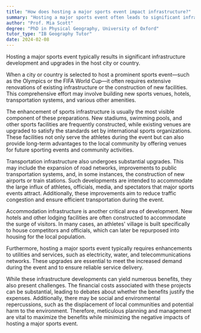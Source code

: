 ```yaml
---
title: "How does hosting a major sports event impact infrastructure?"
summary: "Hosting a major sports event often leads to significant infrastructure development and upgrades in the host city or country."
author: "Prof. Mia Scott"
degree: "PhD in Physical Geography, University of Oxford"
tutor_type: "IB Geography Tutor"
date: 2024-02-08
---
```


Hosting a major sports event typically results in significant infrastructure development and upgrades in the host city or country.

When a city or country is selected to host a prominent sports event—such as the Olympics or the FIFA World Cup—it often requires extensive renovations of existing infrastructure or the construction of new facilities. This comprehensive effort may involve building new sports venues, hotels, transportation systems, and various other amenities.

The enhancement of sports infrastructure is usually the most visible component of these preparations. New stadiums, swimming pools, and other sports facilities are frequently constructed, while existing venues are upgraded to satisfy the standards set by international sports organizations. These facilities not only serve the athletes during the event but can also provide long-term advantages to the local community by offering venues for future sporting events and community activities.

Transportation infrastructure also undergoes substantial upgrades. This may include the expansion of road networks, improvements to public transportation systems, and, in some instances, the construction of new airports or train stations. Such developments are intended to accommodate the large influx of athletes, officials, media, and spectators that major sports events attract. Additionally, these improvements aim to reduce traffic congestion and ensure efficient transportation during the event.

Accommodation infrastructure is another critical area of development. New hotels and other lodging facilities are often constructed to accommodate the surge of visitors. In many cases, an athletes' village is built specifically to house competitors and officials, which can later be repurposed into housing for the local population.

Furthermore, hosting a major sports event typically requires enhancements to utilities and services, such as electricity, water, and telecommunications networks. These upgrades are essential to meet the increased demand during the event and to ensure reliable service delivery.

While these infrastructure developments can yield numerous benefits, they also present challenges. The financial costs associated with these projects can be substantial, leading to debates about whether the benefits justify the expenses. Additionally, there may be social and environmental repercussions, such as the displacement of local communities and potential harm to the environment. Therefore, meticulous planning and management are vital to maximize the benefits while minimizing the negative impacts of hosting a major sports event.
    